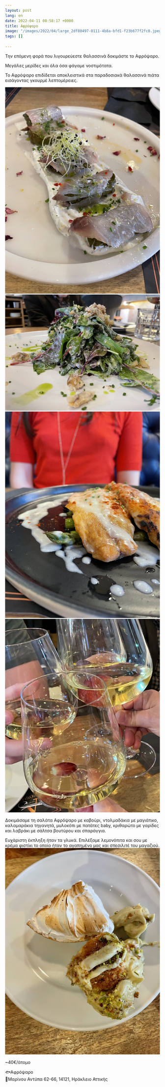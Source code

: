 ```yaml
---
layout: post
lang: en
date: 2022-04-11 08:58:17 +0000
title: Αφρόψαρο
image: "/images/2022/04/large_2df80497-0111-4b8a-bfd1-f23b677f2fc8.jpeg"
tags: []

---
```

Την επόμενη φορά που λιγουρεύεστε θαλασσινά δοκιμάστε το Αφρόψαρο.

Μεγάλες μερίδες και όλα όσα φάγαμε νοστιμότατα.

Το Αφρόψαρο επιδίδεται αποκλειστικά στα παραδοσιακά θαλασσινά πιάτα εισάγοντας γκουρμέ λεπτομέρειες.

![](/images/2022/04/xlarge_71f98d19-3770-473e-8b4d-1418fd9560f8.jpeg)![](/images/2022/04/large_cb64486d-2a4b-4810-bfef-f26bc886b615.jpeg)![](/images/2022/04/large_2df80497-0111-4b8a-bfd1-f23b677f2fc8.jpeg)![](/images/2022/04/large_7d7c1ccb-7db7-4095-9200-47e2b8e8b67e.jpeg)

Δοκιμάσαμε τη σαλάτα Αφρόψαρο με καβούρι, ντολμαδάκια με μαγιάτικο, καλαμαράκια τηγανητά, μυλοκόπι με πατάτες baby, κριθαρώτο με γαρίδες και λαβράκι με σάλτσα βουτύρου και σπαράγγια.

Ευχάριστη έκπληξη ήταν τα γλυκά. Επιλέξαμε λεμονόπιτα και σου με κρέμα φιστίκι το οποίο ήταν το αγαπημένο μας και σπεσιλιτέ του μαγαζιού.  
![](/images/2022/04/xlarge_ad867177-c1b2-42ec-a2ce-79a9c901126e.jpeg)

\~40€/άτομο

🐟Αφρόψαρο  
📍Μαρίνου Αντύπα 62-66, 14121, Ηράκλειο Αττικής